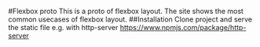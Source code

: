 #Flexbox proto
This is a proto of flexbox layout. The site shows the most common usecases of flexbox layout.
##Installation
Clone project and serve the static file e.g. with http-server https://www.npmjs.com/package/http-server
